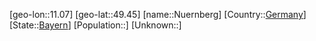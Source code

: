﻿---
location: [49.45,11.07]
type: City
tags:
- geo/City


SpocWebEntityId: 33003
isDeleted: false
confidential: public

---
[geo-lon::11.07]
[geo-lat::49.45]
[name::Nuernberg]
[Country::[Germany](geo/Continent/Europe/Germany.md)]
[State::[Bayern](geo/Continent/Europe/Germany/Bayern.md)]
[Population::]
[Unknown::]

